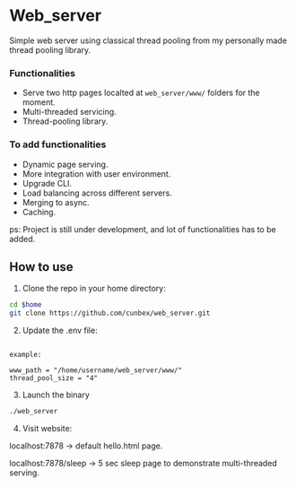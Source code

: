 # Web_server
Simple web server using classical thread pooling from my personally made thread pooling library.

### Functionalities

- Serve two http pages localted at `web_server/www/` folders for the moment.
- Multi-threaded servicing.
- Thread-pooling library.

### To add functionalities

- Dynamic page serving.
- More integration with user environment.
- Upgrade CLI.
- Load balancing across different servers.
- Merging to async.
- Caching.

ps: Project is still under development, and lot of functionalities has to be added.

## How to use

1. Clone the repo in your home directory:

  ```bash
  cd $home
  git clone https://github.com/cunbex/web_server.git
  ```

2. Update the .env file:

  ```plaintext

  example:

  www_path = "/home/username/web_server/www/"
  thread_pool_size = "4"

  ```

3. Launch the binary

  ```bash
  ./web_server
  ```

4. Visit website:

  localhost:7878 -> default hello.html page.
  
  localhost:7878/sleep -> 5 sec sleep page to demonstrate multi-threaded serving.
